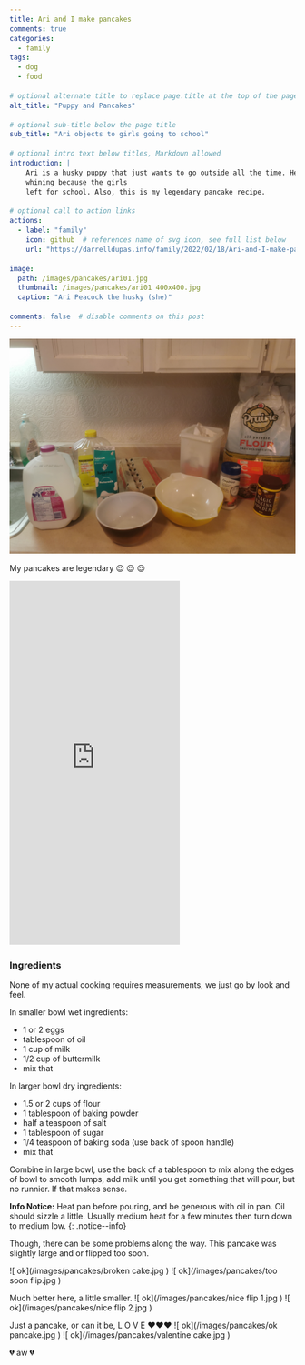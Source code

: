 ```yaml
---
title: Ari and I make pancakes
comments: true
categories:
  - family
tags:
  - dog
  - food

# optional alternate title to replace page.title at the top of the page
alt_title: "Puppy and Pancakes"

# optional sub-title below the page title
sub_title: "Ari objects to girls going to school"

# optional intro text below titles, Markdown allowed
introduction: |
    Ari is a husky puppy that just wants to go outside all the time. Here she is
    whining because the girls 
    left for school. Also, this is my legendary pancake recipe.

# optional call to action links
actions:
  - label: "family"
    icon: github  # references name of svg icon, see full list below
    url: "https://darrelldupas.info/family/2022/02/18/Ari-and-I-make-pancakes.html"
  
image: 
  path: /images/pancakes/ari01.jpg
  thumbnail: /images/pancakes/ari01 400x400.jpg
  caption: "Ari Peacock the husky (she)"

comments: false  # disable comments on this post
---
```

![ingredients](/images/pancakes/ingredients.jpg)

My pancakes are legendary 😍 😍 😍

<div class="embed-responsive embed-responsive-16by9">
  <iframe height="640" src="https://www.youtube.com/embed/vMML9M3v1Sw" 
  frameborder="0" allowfullscreen></iframe>
</div>

### Ingredients

None of my actual cooking requires measurements, we just go by look and feel.

In smaller bowl wet ingredients:
- 1 or 2 eggs
- tablespoon of oil
- 1 cup of milk
- 1/2 cup of buttermilk
- mix that

In larger bowl dry ingredients:
- 1.5 or 2 cups of flour
- 1 tablespoon of baking powder
- half a teaspoon of salt
- 1 tablespoon of sugar
- 1/4 teaspoon of baking soda (use back of spoon handle)
- mix that

Combine in large bowl, use the back of a tablespoon to mix along the edges of 
bowl to smooth lumps, add milk until you get something that will pour, but no 
runnier. If that makes sense. 

**Info Notice:** 
Heat pan before pouring, and be generous with oil in pan. Oil should sizzle a 
little. Usually medium heat for a few minutes then turn down to medium low.
{: .notice--info}

Though, there can be some problems along the way. This pancake was slightly
large and or flipped too soon.

![ ok](/images/pancakes/broken cake.jpg )
![ ok](/images/pancakes/too soon flip.jpg )

Much better here, a little smaller.
![ ok](/images/pancakes/nice flip 1.jpg )
![ ok](/images/pancakes/nice flip 2.jpg )


Just a pancake, or can it be, L O V E ❤️❤️❤️
![ ok](/images/pancakes/ok pancake.jpg ) 
![ ok](/images/pancakes/valentine cake.jpg )

💔 aw 💔


